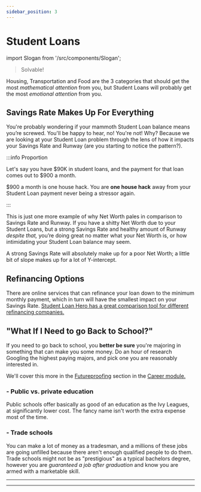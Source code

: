 ```yaml
---
sidebar_position: 3
---
```


# Student Loans

import Slogan from '/src/components/Slogan';

>Solvable!

Housing, Transportation and Food are the 3 categories that should get the most *mathematical attention* from you, but Student Loans will probably get the most *emotional attention* from you. 

## Savings Rate Makes Up For Everything

You're probably wondering if your mammoth Student Loan balance means you’re screwed. You'll be happy to hear, no! You're not! Why? Because we are looking at your Student Loan problem through the lens of how it impacts your Savings Rate and Runway (are you starting to notice the pattern?). 

:::info Proportion

Let's say you have $90K in student loans, and the payment for that loan comes out to $900 a month. 

$900 a month is one house hack. You are **one house hack** away from your Student Loan payment never being a stressor again. 

:::

This is just one more example of why Net Worth pales in comparison to Savings Rate and Runway. If you have a shitty Net Worth due to your Student Loans, but a strong Savings Rate and healthy amount of Runway *despite that,* you’re doing great no matter what your Net Worth is, or how intimidating your Student Loan balance may seem.

A strong Savings Rate will absolutely make up for a poor Net Worth; a little bit of slope makes up for a lot of Y-intercept.

## Refinancing Options

There are online services that can refinance your loan down to the minimum monthly payment, which in turn will have the smallest impact on your Savings Rate. [Student Loan Hero has a great comparison tool for different refinancing companies.](https://studentloanhero.com/featured/5-banks-to-refinance-your-student-loans/)

## "What If I Need to go Back to School?"

If you need to go back to school, you **better be sure** you're majoring in something that can make you some money. Do an hour of research Googling the highest paying majors, and pick one you are reasonably interested in.

We'll cover this more in the [Futureproofing](/careers/futureproofing.md) section in the [Career module.](/careers/index.md) 

### - Public vs. private education

Public schools offer basically as good of an education as the Ivy Leagues, at significantly lower cost. The fancy name isn't worth the extra expense most of the time. 

### - Trade schools

You can make a lot of money as a tradesman, and a millions of these jobs are going unfilled because there aren't enough qualified people to do them. Trade schools might not be as "prestigious" as a typical bachelors degree, however you are *guaranteed a job after graduation* and know you are armed with a marketable skill. 

---
<Slogan/>

---